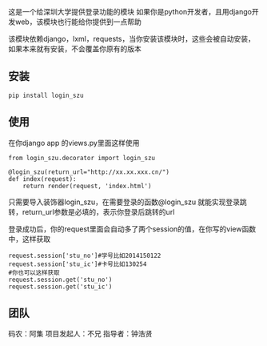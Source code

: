 这是一个给深圳大学提供登录功能的模块
如果你是python开发者，且用django开发web，该模块也行能给你提供到一点帮助

该模块依赖django，lxml，requests，当你安装该模块时，这些会被自动安装，如果本来就有安装，不会覆盖你原有的版本

安装
--

```
pip install login_szu
```

使用
--
在你django app 的views.py里面这样使用

```
from login_szu.decorator import login_szu

@login_szu(return_url="http://xx.xx.xxx.cn/")
def index(request):
    return render(request, 'index.html')
```
只需要导入装饰器login_szu，在需要登录的函数@login_szu
就能实现登录跳转，return_url参数是必填的，表示你登录后跳转的url

登录成功后，你的request里面会自动多了两个session的值，在你写的view函数中，这样获取

```
request.session['stu_no']#学号比如2014150122
request.session['stu_ic']#卡号比如130254
#你也可以这样获取
request.session.get('stu_no')
request.session.get('stu_ic')
```

团队
--

码农：阿集
项目发起人：不兄
指导者：钟浩贤
